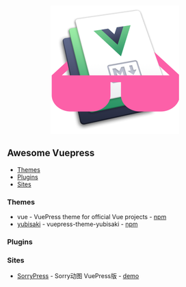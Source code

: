 <p style="text-align: center;">
  <img width="300" src="./logo.png" alt="logo of awesome-vuepress repository">
</p>

## Awesome Vuepress

- [Themes](#themes)
- [Plugins](#plugins)
- [Sites](#sites)


### Themes

- vue - VuePress theme for official Vue projects - [npm](https://www.npmjs.com/package/vuepress-theme-vue)
- [yubisaki](https://github.com/Bloss/vuepress-theme-yubisaki) - vuepress-theme-yubisaki - [npm](https://www.npmjs.com/package/vuepress-theme-yubisaki)


### Plugins



### Sites

- [SorryPress](https://github.com/fritx/SorryPress) - Sorry动图 VuePress版 - [demo](https://fritx.me/sorry)
